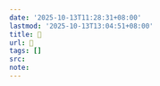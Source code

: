 ```yaml
---
date: '2025-10-13T11:28:31+08:00'
lastmod: '2025-10-13T13:04:51+08:00'
title: 󰝚
url: 󰝚
tags: []
src:
note:
---
```

